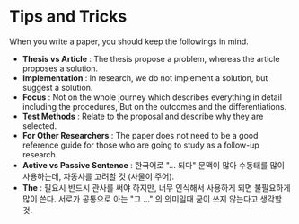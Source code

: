 # Tips and Tricks 

When you write a paper, you should keep the followings in mind. 

- **Thesis vs Article** : The thesis propose a problem, whereas the article proposes a solution. 
- **Implementation** : In research, we do not implement a solution, but suggest a solution. 
- **Focus** : Not on the whole journey which describes everything in detail including the procedures, But on the outcomes and the differentiations. 
- **Test Methods** : Relate to the proposal and describe why they are selected. 
- **For Other Researchers** : The paper does not need to be a good reference guide for those who are going to study as a follow-up research. 
- **Active vs Passive Sentence** : 한국어로 "... 되다" 문맥이 많아 수동태를 많이 사용하는데, 자동사를 고려할 것 (사물이 주어).   
- **The** : 필요시 반드시 관사를 써야 하지만, 너무 인식해서 사용하게 되면 불필요하게 많이 쓴다. 서로가 공통으로 아는 "그 ..." 의 의미일때 굳이 쓰지 않는다고 생각할 것.   

